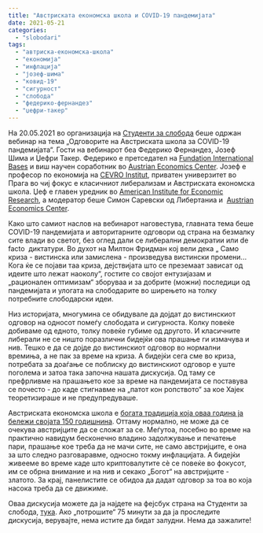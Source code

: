 ```yaml
---
title: "Австриската економска школа и COVID-19 пандемијата"
date: 2021-05-21
categories: 
  - "slobodari"
tags: 
  - "автриска-економска-школа"
  - "економија"
  - "инфлација"
  - "јозеф-шима"
  - "ковид-19"
  - "сигурност"
  - "слобода"
  - "федерико-фернандез"
  - "џефри-такер"
---
```


На 20.05.2021 во организација на [Студенти за слобода](http://studentsforliberty.org/) беше одржан вебинар на тема „Одговорите на Австриската школа за COVID-19 пандемијата“. Гости на вебинарот беа Федерико Фернандез, Јозеф Шима и Џефри Такер. Федерико е претседател на [Fundation International Bases](https://fundacionbases.org/) и виш научен соработник во [Austrian Economics Center](https://www.austriancenter.com/covid-war-children/). Јозеф е професор по економија на [CEVRO Institut](https://www.cevroinstitut.cz/en/), приватен универзитет во Прага во чиј фокус е класичниот либерализам и Австриската економска школа. Џеф е главен уредник во [American Institute for Economic Research](https://www.aier.org/), а модератор беше Симон Саревски од Либертаниа и  [Austrian Economics Center](https://www.austriancenter.com/covid-war-children/).

Како што самиот наслов на вебинарот наговестува, главната тема беше COVID-19 пандемијата и авторитарните одговори од страна на безмалку сите влади во светот, без оглед дали се либерални демократии или de facto  диктатури. Во духот на Милтон Фридман кој вели дека „ Само криза - вистинска или замислена - произведува вистински промени... Кога ќе се појави таа криза, дејствијата што се преземаат зависат од идеите што лежат наоколу“, гостите со својот ентузијазам и „рационален оптимизам“ зборуваа и за добрите (можни) последици од пандемијата и улогата на слободарите во ширењето на толку потребните слободарски идеи.

Низ историјата, многумина се обидувале да дојдат до вистинскиот одговор на односот помеѓу слободата и сигурноста. Колку повеќе добиваме од едното, толку повеќе губиме од другото. И класичните либерали не се ништо поразлични бидејќи ова прашање ги измачува и нив. Тешко е да се дојде до вистинскиот одговор во нормални времиња, а не пак за време на криза. А бидејќи сега сме во криза, потребата за доаѓање се поблиску до вистинскиот одговор е уште поголема и затоа така започна нашата дискусија. Од таму се префрливме на прашањето кое за време на пандемијата се поставува се почесто - до каде стигнавме на „патот кон ропството“ за кое Хајек теоретизираше и не предупредуваше.

Австриската економска школа е [богата традиција која оваа година ја бележи својата 150 годишнина](http://libertaniabackup.local/marginalisticka-revolucija-150-godini-podocna/). Оттаму нормално, не може да се очекува австријците да се сложат за се. Меѓутоа, посебно во време на практично навидум бесконечно владино задолжување и печатење пари, прашање кое треба да не мачи сите, не само австријците, е она за што следно разговаравме, односно токму инфлацијата. А бидејќи живееме во време каде што криптовалутите сè се повеќе во фокусот, им се обрна внимание и на нив и секако „Богот“ на австријците - златото. За крај, панелистите се обидоа да дадат одговор за тоа во која насока треба да се движиме.

Оваа дискусија можете да ја најдете на фејсбук страна на Студенти за слобода, [тука](https://www.facebook.com/watch/live/?v=826865848233214&ref=watch_permalink). Ако „потрошите“ 75 минути за да ја проследите дискусија, верувајте, нема истите да бидат залудни. Нема да зажалите!

